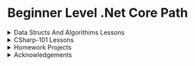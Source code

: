 # Beginner Level .Net Core Path

<details> 
<summary>Data Structs And Algorithims Lessons</summary>
 
* [Data structs and algorithims homeworks](https://github.com/ayhan-karaman/Beginner-Level-.Net-Core-Path/tree/main/DataStructsAndAlgorithims "Got to homework") 

</details>
<details>
<summary>CSharp-101 Lessons</summary>
    
*  [Variables and data types](https://github.com/ayhan-karaman/Beginner-Level-.Net-Core-Path/tree/main/CSharp-101/TypeConversions "Got to project") 
*  [Operators](https://github.com/ayhan-karaman/Beginner-Level-.Net-Core-Path/tree/main/CSharp-101/Operators "Got to project")  

*  [Type Conversions](https://github.com/ayhan-karaman/Beginner-Level-.Net-Core-Path/tree/main/CSharp-101/TypeConversions "Got to project") 

*  [Try Catch Finally and Logical Fallacies](https://github.com/ayhan-karaman/Beginner-Level-.Net-Core-Path/tree/main/CSharp-101/TryCatchFinallyAndLogicalFallacies "Got to project") 

*  [If-ElseIf-Ternary-If](https://github.com/ayhan-karaman/Beginner-Level-.Net-Core-Path/tree/main/CSharp-101/IfElseStructureAndTernaryIf "Got to project") 

*  [Switch Case](https://github.com/ayhan-karaman/Beginner-Level-.Net-Core-Path/tree/main/CSharp-101/SwitchCase "Got to project") 

*  [For Loop and Break Continue Statements](https://github.com/ayhan-karaman/Beginner-Level-.Net-Core-Path/tree/main/CSharp-101/ForLoopAndBreakContinue "Got to project") 

*  [While Foreach](https://github.com/ayhan-karaman/Beginner-Level-.Net-Core-Path/tree/main/CSharp-101/WhileAndForEach "Got to project")

*  [Array Declaration](https://github.com/ayhan-karaman/Beginner-Level-.Net-Core-Path/tree/main/CSharp-101/ArrayDeclaration "Got to project") 

*  [Array Class Methods](https://github.com/ayhan-karaman/Beginner-Level-.Net-Core-Path/tree/main/CSharp-101/ArrayClassMethods "Got to project") 

*  [Method Overloading](https://github.com/ayhan-karaman/Beginner-Level-.Net-Core-Path/tree/main/CSharp-101/MethodOverloading "Got to project") 

*  [Recursive and Extension Methods](https://github.com/ayhan-karaman/Beginner-Level-.Net-Core-Path/tree/main/CSharp-101/ExtensionAndRecursiveMethods "Got to project") 

*  [String Methods](https://github.com/ayhan-karaman/Beginner-Level-.Net-Core-Path/tree/main/CSharp-101/StringMethods "Got to project") 

*  [Datetime And Math Classes](https://github.com/ayhan-karaman/Beginner-Level-.Net-Core-Path/tree/main/CSharp-101/DateTimeAndMath "Got to project") 


*  [Generic Collections and List](https://github.com/ayhan-karaman/Beginner-Level-.Net-Core-Path/tree/main/CSharp-101/GenericCollectionsAndList "Got to project") 


*  [Array List](https://github.com/ayhan-karaman/Beginner-Level-.Net-Core-Path/tree/main/CSharp-101/ArrayList "Got to project") 




</details>

<details> 
<summary>Homework Projects</summary>

* CSharp-101 
    *  [Homework 1 - Algotrihm Questions](https://github.com/ayhan-karaman/Beginner-Level-.Net-Core-Path/tree/main/CSharp-101/Homework/AlgorithmQuestions-1 "Got to homework")  

---

</details>


<details>
<summary>Acknowledgements</summary>

* Instructors
    * [Hakan Yalçınkaya]()
    * [Engin Deniz Alpman]()
    * [Zikriye Ürkmez Cengiz]()

* Program Providers
    * [Patika.dev](https://academy.patika.dev/ "Go to Patika.dev")
    * [Kodluyoruz](https://www.kodluyoruz.org/ "Go to Kodluyoruz")

</details>
